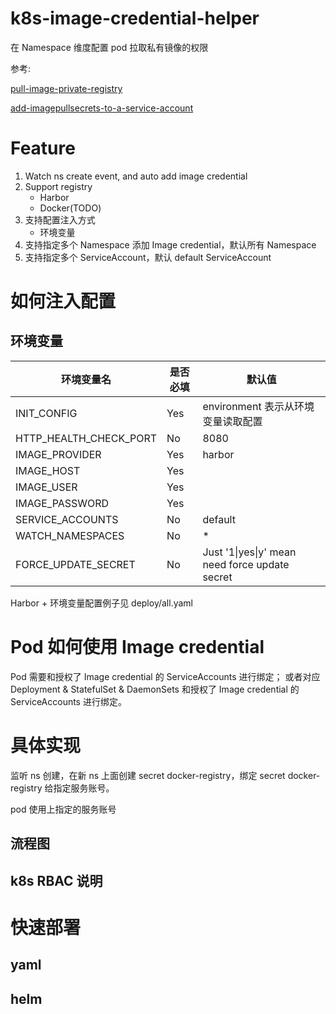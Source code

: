 # k8s-image-credential-helper
在 Namespace 维度配置 pod 拉取私有镜像的权限

参考:

[pull-image-private-registry](https://kubernetes.io/zh-cn/docs/tasks/configure-pod-container/pull-image-private-registry/)

[add-imagepullsecrets-to-a-service-account](https://kubernetes.io/zh-cn/docs/tasks/configure-pod-container/configure-service-account/#add-imagepullsecrets-to-a-service-account)


# Feature

1. Watch ns create event, and auto add image credential
2. Support registry
   - Harbor
   - Docker(TODO)
3. 支持配置注入方式
   - 环境变量
3. 支持指定多个 Namespace 添加 Image credential，默认所有 Namespace
4. 支持指定多个 ServiceAccount，默认 default ServiceAccount

# 如何注入配置
## 环境变量

|环境变量名|是否必填|默认值|
|----|----|----|
|INIT_CONFIG|Yes|environment 表示从环境变量读取配置|
|HTTP_HEALTH_CHECK_PORT|No|8080|
|IMAGE_PROVIDER|Yes|harbor|
|IMAGE_HOST|Yes||
|IMAGE_USER|Yes||
|IMAGE_PASSWORD|Yes||
|SERVICE_ACCOUNTS|No|default|
|WATCH_NAMESPACES|No|*|
|FORCE_UPDATE_SECRET|No| Just '1\|yes\|y' mean need force update secret


Harbor + 环境变量配置例子见 deploy/all.yaml

# Pod 如何使用 Image credential

Pod 需要和授权了 Image credential 的 ServiceAccounts 进行绑定；
或者对应 Deployment & StatefulSet & DaemonSets 和授权了 Image credential 的 ServiceAccounts 进行绑定。

# 具体实现

监听 ns 创建，在新 ns 上面创建 secret docker-registry，绑定 secret docker-registry 给指定服务账号。

pod 使用上指定的服务账号

## 流程图


## k8s RBAC 说明

# 快速部署

## yaml

## helm
